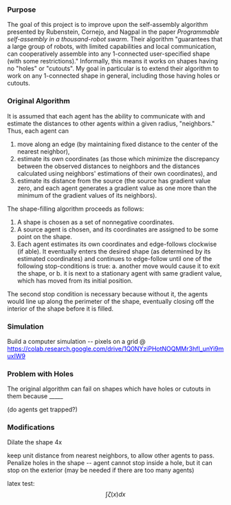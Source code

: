 <head>
    <style type="text/css">
       a:link {color: blue;}      /* unvisited link */
       a:visited {color: blue;}   /* visited link */
       a:hover {color: blue;}     /* mouse over link */
       a:active {color: blue;}    /* selected link */
    </style>
</head>

<script src="https://cdn.mathjax.org/mathjax/latest/MathJax.js?config=TeX-AMS-MML_HTMLorMML" type="text/javascript"></script>

### Purpose

The goal of this project is to improve upon the self-assembly algorithm presented by Rubenstein, Cornejo, and Nagpal in the paper <i>Programmable self-assembly in a thousand-robot swarm</i>. Their algorithm "guarantees that a large group of robots, with limited capabilities and local communication, can cooperatively assemble into any 1-connected user-specified shape (with some restrictions)." Informally, this means it works on shapes having no "holes" or "cutouts". My goal in particular is to extend their algorithm to work on any 1-connected shape in general, including those having holes or cutouts.

### Original Algorithm

It is assumed that each agent has the ability to communicate with and estimate the distances to other agents within a given radius, "neighbors." Thus, each agent can
1. move along an edge (by maintaining fixed distance to the center of the nearest neighbor),
2. estimate its own coordinates (as those which minimize the discrepancy between the observed distances to neighbors and the distances calculated using neighbors' estimations of their own coordinates), and
3. estimate its distance from the source (the source has gradient value zero, and each agent generates a gradient value as one more than the minimum of the gradient values of its neighbors).

The shape-filling algorithm proceeds as follows:
1. A shape is chosen as a set of nonnegative coordinates.
2. A source agent is chosen, and its coordinates are assigned to be some point on the shape.
3. Each agent estimates its own coordinates and edge-follows clockwise (if able). It eventually enters the desired shape (as determined by its estimated coordinates) and continues to edge-follow until one of the following stop-conditions is true:
   a. another move would cause it to exit the shape, or
   b. it is next to a stationary agent with same gradient value, which has moved from its initial position.
   
The second stop condition is necessary because without it, the agents would line up along the perimeter of the shape, eventually closing off the interior of the shape before it is filled.

### Simulation

Build a computer simulation  -- pixels on a grid @ https://colab.research.google.com/drive/1Q0NYziPHotNOQMMr3hfI_unYi9muxIW9

### Problem with Holes

The original algorithm can fail on shapes which have holes or cutouts in them because _____

(do agents get trapped?)

### Modifications

Dilate the shape 4x

keep unit distance from nearest neighbors, to allow other agents to pass. Penalize holes in the shape -- agent cannot stop inside a hole, but it can stop on the exterior (may be needed if there are too many agents)

latex test: $$\int \zeta(x) dx$$
